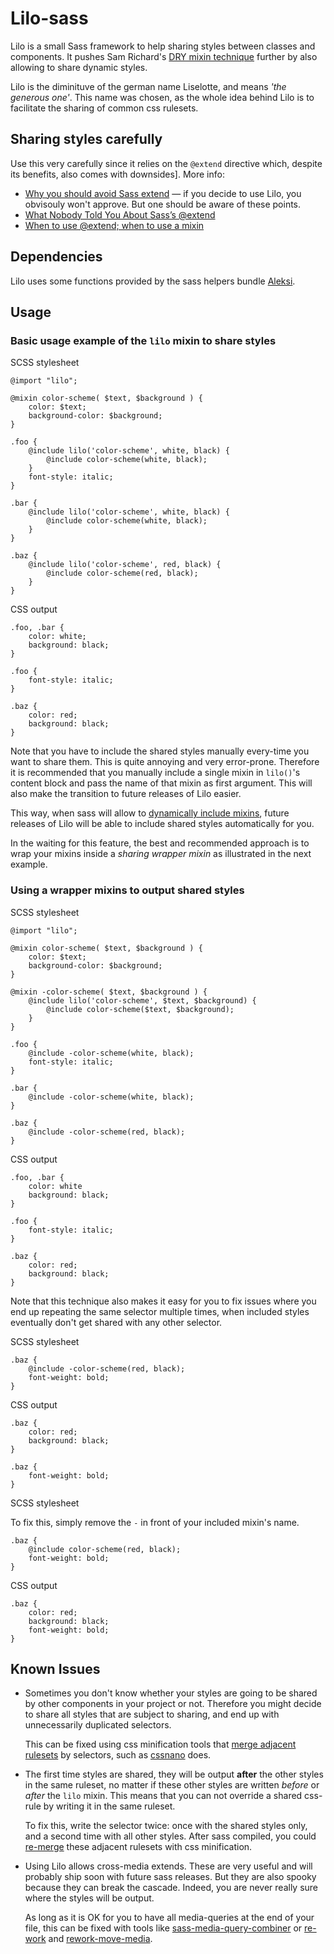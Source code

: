 # Lilo-sass

Lilo is a small Sass framework to help sharing styles between classes and components. It pushes  Sam Richard's [DRY mixin technique](http://alistapart.com/article/dry-ing-out-your-sass-mixins) further by also allowing to share dynamic styles.

Lilo is the diminituve of the german name Liselotte, and means *'the generous one'*. This name was chosen, as the whole idea behind Lilo is to facilitate the sharing of common css rulesets.

## Sharing styles carefully

Use this very carefully since it relies on the `@extend` directive which, despite its benefits, also comes with downsides]. More info:

+ [Why you should avoid Sass extend](http://www.sitepoint.com/avoid-sass-extend/) — if you decide to use Lilo, you obvisouly won't approve. But one should be aware of these points.
+ [What Nobody Told You About Sass’s @extend](http://www.sitepoint.com/sass-extend-nobody-told-you/)
+ [When to use @extend; when to use a mixin](http://csswizardry.com/2014/11/when-to-use-extend-when-to-use-a-mixin/)

## Dependencies

Lilo uses some functions provided by the sass helpers bundle [Aleksi](https://github.com/yoannisj/aleksi).

## Usage

### Basic usage example of the `lilo` mixin to share styles

SCSS stylesheet
    
    @import "lilo";

    @mixin color-scheme( $text, $background ) {
        color: $text;
        background-color: $background;
    }

    .foo {
        @include lilo('color-scheme', white, black) {
            @include color-scheme(white, black);
        }
        font-style: italic;
    }

    .bar {
        @include lilo('color-scheme', white, black) {
            @include color-scheme(white, black);
        }
    }

    .baz {
        @include lilo('color-scheme', red, black) {
            @include color-scheme(red, black);
        }
    }

CSS output

    .foo, .bar {
        color: white;
        background: black;
    }

    .foo {
        font-style: italic;
    }

    .baz {
        color: red;
        background: black;
    }

Note that you have to include the shared styles manually every-time you want to share them. This is quite annoying and very error-prone. Therefore it is recommended that you manually include a single mixin in `lilo()`'s content block and pass the name of that mixin as first argument. This will also make the transition to future releases of Lilo easier.

This way, when sass will allow to [dynamically include mixins](https://github.com/sass/sass/issues/626), future releases of Lilo will be able to include shared styles automatically for you.

In the waiting for this feature, the best and recommended approach is to wrap your mixins inside a *sharing wrapper mixin* as illustrated in the next example.

### Using a wrapper mixins to output shared styles

SCSS stylesheet

    @import "lilo";

    @mixin color-scheme( $text, $background ) {
        color: $text;
        background-color: $background;
    }

    @mixin -color-scheme( $text, $background ) {
        @include lilo('color-scheme', $text, $background) {
            @include color-scheme($text, $background);
        }
    }

    .foo {
        @include -color-scheme(white, black);
        font-style: italic;
    }

    .bar {
        @include -color-scheme(white, black);
    }

    .baz {
        @include -color-scheme(red, black);
    }

CSS output

    .foo, .bar {
        color: white
        background: black;
    }

    .foo {
        font-style: italic;
    }

    .baz {
        color: red;
        background: black;
    }

Note that this technique also makes it easy for you to fix issues where you end up repeating the same selector multiple times, when included styles eventually don't get shared with any other selector.

SCSS stylesheet

    .baz {
        @include -color-scheme(red, black);
        font-weight: bold;
    }

CSS output

    .baz {
        color: red;
        background: black;
    }

    .baz {
        font-weight: bold;
    }

SCSS stylesheet

To fix this, simply remove the `-` in front of your included mixin's name.

    .baz {
        @include color-scheme(red, black);
        font-weight: bold;
    }

CSS output

    .baz {
        color: red;
        background: black;
        font-weight: bold;
    }

## Known Issues

+ Sometimes you don't know whether your styles are going to be shared by other components in your project or not. Therefore you might decide to share all styles that are subject to sharing, and end up with unnecessarily duplicated selectors.

    This can be fixed using css minification tools that [merge adjacent rulesets](http://cssnano.co/optimisations/mergeRules) by selectors, such as [cssnano](http://cssnano.co) does.

+ The first time styles are shared, they will be output **after** the other styles in the same ruleset, no matter if these other styles are written *before* or *after* the `lilo` mixin. This means that you can not override a shared css-rule by writing it in the same ruleset.

    To fix this, write the selector twice: once with the shared styles only, and a second time with all other styles. After sass compiled, you could [re-merge](http://cssnano.co/optimisations/mergeRules) these adjacent rulesets with css minification.

+ Using Lilo allows cross-media extends. These are very useful and will probably ship soon with future sass releases. But they are also spooky because they can break the cascade. Indeed, you are never really sure where the styles will be output.  
    
    As long as it is OK for you to have all media-queries at the end of your file, this can be fixed with tools like [sass-media-query-combiner](https://github.com/aaronjensen/sass-media_query_combiner) or [re-work](https://github.com/reworkcss/rework) and [rework-move-media](https://github.com/reworkcss/rework-move-media).
